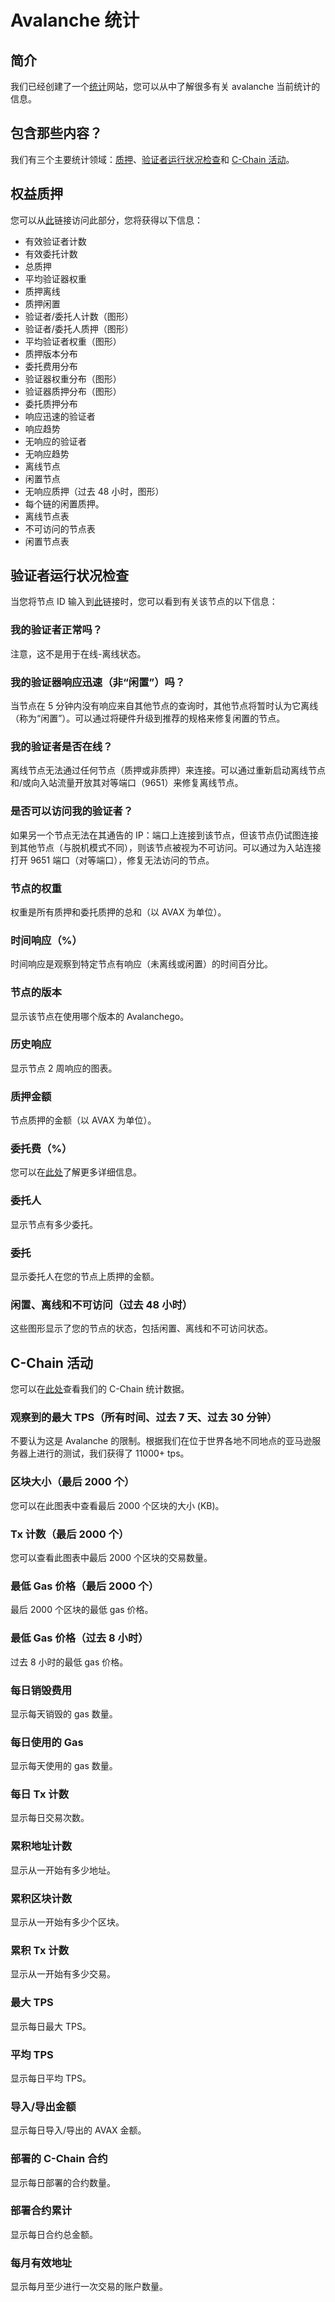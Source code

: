 # Avalanche 统计

## 简介

我们已经创建了一个[统计](https://stats.avax.network)网站，您可以从中了解很多有关 avalanche 当前统计的信息。

## 包含那些内容？

我们有三个主要统计领域：[质押](avalanche-stats.md#staking)、[验证者运行状况检查](avalanche-stats.md#validator-health-check)和 [C-Chain 活动](avalanche-stats.md#c-chain-activity)。

## 权益质押

您可以从[此](https://stats.avax.network/dashboard/staking)链接访问此部分，您将获得以下信息：

* 有效验证者计数
* 有效委托计数
* 总质押
* 平均验证器权重
* 质押离线
* 质押闲置
* 验证者/委托人计数（图形）
* 验证者/委托人质押（图形）
* 平均验证者权重（图形）
* 质押版本分布
* 委托费用分布
* 验证器权重分布（图形）
* 验证器质押分布（图形）
* 委托质押分布
* 响应迅速的验证者
* 响应趋势
* 无响应的验证者
* 无响应趋势
* 离线节点
* 闲置节点
* 无响应质押（过去 48 小时，图形）
* 每个链的闲置质押。
* 离线节点表
* 不可访问的节点表
* 闲置节点表

## 验证者运行状况检查

当您将节点 ID 输入到[此](https://stats.avax.network/dashboard/validator-health-check)链接时，您可以看到有关该节点的以下信息：

### 我的验证者正常吗？

注意，这不是用于在线-离线状态。

### 我的验证器响应迅速（非“闲置”）吗？

当节点在 5 分钟内没有响应来自其他节点的查询时，其他节点将暂时认为它离线（称为“闲置”）。可以通过将硬件升级到推荐的规格来修复闲置的节点。

### 我的验证者是否在线？

离线节点无法通过任何节点（质押或非质押）来连接。可以通过重新启动离线节点和/或向入站流量开放其对等端口（9651）来修复离线节点。

### 是否可以访问我的验证者？

如果另一个节点无法在其通告的 IP：端口上连接到该节点，但该节点仍试图连接到其他节点（与脱机模式不同），则该节点被视为不可访问。可以通过为入站连接打开 9651 端口（对等端口），修复无法访问的节点。

### 节点的权重

权重是所有质押和委托质押的总和（以 AVAX 为单位）。

### 时间响应（%）

时间响应是观察到特定节点有响应（未离线或闲置）的时间百分比。

### 节点的版本

显示该节点在使用哪个版本的 Avalanchego。

### 历史响应

显示节点 2 周响应的图表。

### 质押金额

节点质押的金额（以 AVAX 为单位）。

### 委托费（%）

您可以在[此处](https://docs.avax.network/learn/platform-overview/staking#delegator-rewards)了解更多详细信息。

### 委托人

显示节点有多少委托。

### 委托

显示委托人在您的节点上质押的金额。

### 闲置、离线和不可访问（过去 48 小时）

这些图形显示了您的节点的状态，包括闲置、离线和不可访问状态。

## C-Chain 活动

您可以在[此处](https://stats.avax.network/dashboard/c-chain-activity/)查看我们的 C-Chain 统计数据。

### 观察到的最大 TPS（所有时间、过去 7 天、过去 30 分钟）

不要认为这是 Avalanche 的限制。根据我们在位于世界各地不同地点的亚马逊服务器上进行的测试，我们获得了 11000+ tps。

### 区块大小（最后 2000 个）

您可以在此图表中查看最后 2000 个区块的大小 (KB)。

### Tx 计数（最后 2000 个）

您可以查看此图表中最后 2000 个区块的交易数量。

### 最低 Gas 价格（最后 2000 个）

最后 2000 个区块的最低 gas 价格。

### 最低 Gas 价格（过去 8 小时）

过去 8 小时的最低 gas 价格。

### 每日销毁费用

显示每天销毁的 gas 数量。

### 每日使用的 Gas

显示每天使用的 gas 数量。

### 每日 Tx 计数

显示每日交易次数。

### 累积地址计数

显示从一开始有多少地址。

### 累积区块计数

显示从一开始有多少个区块。

### 累积 Tx 计数

显示从一开始有多少交易。

### 最大 TPS

显示每日最大 TPS。

### 平均 TPS

显示每日平均 TPS。

### 导入/导出金额

显示每日导入/导出的 AVAX 金额。

### 部署的 C-Chain 合约

显示每日部署的合约数量。

### 部署合约累计

显示每日合约总金额。

### 每月有效地址

显示每月至少进行一次交易的账户数量。

